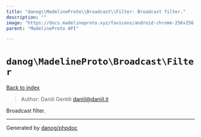 ```yaml
---
title: "danog\\MadelineProto\\Broadcast\\Filter: Broadcast filter."
description: ""
image: "https://docs.madelineproto.xyz/favicons/android-chrome-256x256.png"
parent: "MadelineProto API"

---
```

# `danog\MadelineProto\Broadcast\Filter`
[Back to index](../../../index.html)

> Author: Daniil Gentili <daniil@daniil.it>  
  

Broadcast filter.  



---
Generated by [danog/phpdoc](https://phpdoc.daniil.it)
